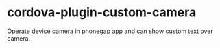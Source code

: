 # cordova-plugin-custom-camera
Operate device camera in phonegap app and can show custom text over camera.
